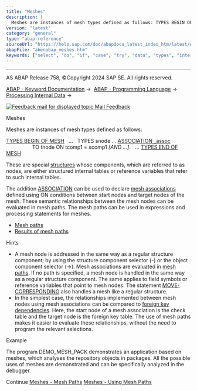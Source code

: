 ```yaml
---
title: "Meshes"
description: |
  Meshes are instances of mesh types defined as follows: TYPES BEGIN OF MESH(https://help.sap.com/doc/abapdocu_latest_index_htm/latest/en-US/abaptypes_mesh.htm) ... TYPES snode ... ASSOCIATION _assoc(https://help.sap.com/doc/abapdocu_latest_index_htm/latest/en-US/abaptypes_mesh_association.htm) T
version: "latest"
category: "general"
type: "abap-reference"
sourceUrl: "https://help.sap.com/doc/abapdocu_latest_index_htm/latest/en-US/abenabap_meshes.htm"
abapFile: "abenabap_meshes.htm"
keywords: ["select", "do", "if", "case", "try", "data", "types", "internal-table", "field-symbol", "abenabap", "meshes"]
---
```


* * *

AS ABAP Release 758, ©Copyright 2024 SAP SE. All rights reserved.

[ABAP - Keyword Documentation](https://help.sap.com/doc/abapdocu_latest_index_htm/latest/en-US/abenabap.htm) →  [ABAP - Programming Language](https://help.sap.com/doc/abapdocu_latest_index_htm/latest/en-US/abenabap_reference.htm) →  [Processing Internal Data](https://help.sap.com/doc/abapdocu_latest_index_htm/latest/en-US/abenabap_data_working.htm) → 

 [![](Mail.gif?object=Mail.gif "Feedback mail for displayed topic") Mail Feedback](mailto:f1_help@sap.com?subject=Feedback%20on%20ABAP%20Documentation&body=Document:%20Meshes%2C%20ABENABAP_MESHES%2C%20758%0D%0A%0D%0AError:%0D%0A%0D%0A%0D%0A%0D%0ASuggestion%20for%20improvement:)

Meshes

Meshes are instances of mesh types defined as follows:

[TYPES BEGIN OF MESH](https://help.sap.com/doc/abapdocu_latest_index_htm/latest/en-US/abaptypes_mesh.htm)
  ...
  TYPES snode ... [ASSOCIATION \_assoc](https://help.sap.com/doc/abapdocu_latest_index_htm/latest/en-US/abaptypes_mesh_association.htm)
                  TO tnode ON tcomp1 = scomp1 *\[*AND ...*\]*.
  ...
[TYPES END OF MESH](https://help.sap.com/doc/abapdocu_latest_index_htm/latest/en-US/abaptypes_mesh.htm)

These are special [structures](https://help.sap.com/doc/abapdocu_latest_index_htm/latest/en-US/abenstructure_glosry.htm "Glossary Entry") whose components, which are referred to as nodes, are either structured internal tables or reference variables that refer to such internal tables.

The addition [ASSOCIATION](https://help.sap.com/doc/abapdocu_latest_index_htm/latest/en-US/abaptypes_mesh_association.htm) can be used to declare [mesh associations](https://help.sap.com/doc/abapdocu_latest_index_htm/latest/en-US/abenmesh_association_glosry.htm "Glossary Entry") defined using ON conditions between start nodes and target nodes of the mesh. These semantic relationships between the mesh nodes can be evaluated in mesh paths. The mesh paths can be used in expressions and processing statements for meshes.

-   [Mesh paths](https://help.sap.com/doc/abapdocu_latest_index_htm/latest/en-US/abenmesh_pathes.htm)
-   [Results of mesh paths](https://help.sap.com/doc/abapdocu_latest_index_htm/latest/en-US/abenmesh_path_usage.htm)

Hints

-   A mesh node is addressed in the same way as a regular structure component; by using the structure component selector (\-) or the object component selector (\->). Mesh associations are evaluated in [mesh paths](https://help.sap.com/doc/abapdocu_latest_index_htm/latest/en-US/abenmesh_path.htm). If no path is specified, a mesh node is handled in the same way as a regular structure component. The same applies to field symbols or reference variables that point to mesh nodes. The statement [MOVE-CORRESPONDING](https://help.sap.com/doc/abapdocu_latest_index_htm/latest/en-US/abapmove-corresponding.htm) also handles a mesh like a regular structure.
-   In the simplest case, the relationships implemented between mesh nodes using mesh associations can be compared to [foreign key dependencies](https://help.sap.com/doc/abapdocu_latest_index_htm/latest/en-US/abenforeign_key_dependency_glosry.htm "Glossary Entry"). Here, the start node of a mesh association is the check table and the target node is the foreign key table. The use of mesh paths makes it easier to evaluate these relationships, without the need to program the relevant selections.

Example

The program DEMO\_MESH\_PACK demonstrates an application based on meshes, which analyses the repository objects in packages. All the possible uses of meshes are demonstrated and can be specifically analyzed in the debugger.

Continue
[Meshes - Mesh Paths](https://help.sap.com/doc/abapdocu_latest_index_htm/latest/en-US/abenmesh_pathes.htm)
[Meshes - Using Mesh Paths](https://help.sap.com/doc/abapdocu_latest_index_htm/latest/en-US/abenmesh_path_usage.htm)